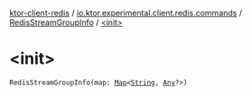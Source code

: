 [ktor-client-redis](../../index.md) / [io.ktor.experimental.client.redis.commands](../index.md) / [RedisStreamGroupInfo](index.md) / [&lt;init&gt;](./-init-.md)

# &lt;init&gt;

`RedisStreamGroupInfo(map: `[`Map`](https://kotlinlang.org/api/latest/jvm/stdlib/kotlin.collections/-map/index.html)`<`[`String`](https://kotlinlang.org/api/latest/jvm/stdlib/kotlin/-string/index.html)`, `[`Any`](https://kotlinlang.org/api/latest/jvm/stdlib/kotlin/-any/index.html)`?>)`